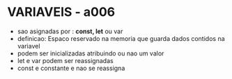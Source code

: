 # VARIAVEIS - a006
- sao asignadas por : **const, let** ou var
- definicao: Espaco reservado na memoria que guarda dados contidos na variavel 
- podem ser inicializadas atribuindo ou nao um valor
- let e var podem ser reassignadas
- const e constante e nao se reassigna